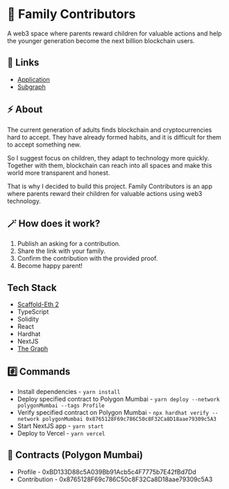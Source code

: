 # 🍭 Family Contributors

A web3 space where parents reward children for valuable actions and help the younger generation become the next billion blockchain users.

## 🔗 Links

- [Application](https://family-contributors-app.vercel.app/)
- [Subgraph](https://thegraph.com/hosted-service/subgraph/kiv1n/family-contributors)

## ⚡ About

The current generation of adults finds blockchain and cryptocurrencies hard to accept. They have already formed habits, and it is difficult for them to accept something new.

So I suggest focus on children, they adapt to technology more quickly. Together with them, blockchain can reach into all spaces and make this world more transparent and honest.

That is why I decided to build this project. Family Contributors is an app where parents reward their children for valuable actions using web3 technology.

## 🪄 How does it work?

1. Publish an asking for a contribution.
2. Share the link with your family.
3. Confirm the contribution with the provided proof.
4. Become happy parent!

## Tech Stack

- [Scaffold-Eth 2](https://github.com/scaffold-eth/se-2)
- TypeScript
- Solidity
- React
- Hardhat
- NextJS
- [The Graph](https://thegraph.com/en/)

## #️⃣ Commands

- Install dependencies - `yarn install`
- Deploy specified contract to Polygon Mumbai - `yarn deploy --network polygonMumbai --tags Profile`
- Verify specified contract on Polygon Mumbai - `npx hardhat verify --network polygonMumbai 0x8765128F69c786C50c8F32Ca8D18aae79309c5A3`
- Start NextJS app - `yarn start`
- Deploy to Vercel - `yarn vercel`

## 🧠 Contracts (Polygon Mumbai)

- Profile - 0xBD133D88c5A039Bb91Acb5c4F7775b7E42fBd7Dd
- Contribution - 0x8765128F69c786C50c8F32Ca8D18aae79309c5A3
